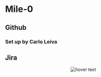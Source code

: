 # Mile-0
## Github
### Set up by Carlo Leiva

## Jira
<p align="center">
  <img src="https://user-images.githubusercontent.com/102439006/218338467-295a09b2-9c8e-47c5-a658-ed52ba262347.png" title="hover text">
</p>
